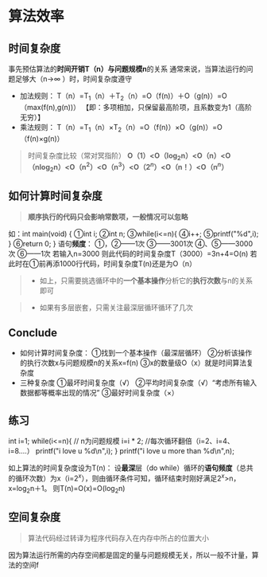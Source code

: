 

# 算法效率
## 时间复杂度
事先预估算法的**时间开销T（n）**与**问题规模n**的关系
通常来说，当算法运行的问题足够大（n→$\infty$ ）时，时间复杂度遵守
- 加法规则：
 T（n）=T$_1$（n）＋T$_2$（n）=O（f(n)）＋O（g(n)）=O（max(f(n),g(n))）
【即：多项相加，只保留最高阶项，且系数变为1（高阶无穷）】
- 乘法规则：
T（n）=T$_1$（n）$×$T$_2$（n）=O（f(n)）×O（g(n)）=O（f(n)×g(n)）

>时间复杂度比较（常对冥指阶）
>**O（1）<O（log$_2$n）<O（n）<O（nlog$_2$n）<O（n$^2$）<O（n$^3$）<O（2$^n$）<O（n！）<O（n$^n$）**

## 如何计算时间复杂度
>**顺序执行的代码只会影响常数项，一般情况可以忽略**

如：int main(void)
{
①int i;
②int n;
③while(i<=n){
④i++;
⑤printf("%d",i);
}
⑥return 0;
}
语句**频度**：
①，②——1次
③——3001次
④、⑤——3000次
⑥——1次
若输入n=3000
则此代码的时间复杂度T（3000）=3n+4=O(n)
若此时在①前再添1000行代码，时间复杂度T(n)还是为O（n）

>- 如上，只需要挑选循环中的**一个基本操作**分析它的**执行次数**与n的关系即可

>- 如果有多层嵌套，只需关注最深层循环循环了几次

## Conclude 
- 如何计算时间复杂度：
①找到一个基本操作（最深层循环）
②分析该操作的执行次数x与问题规模n的关系x=f(n)
③x的数量级O（x）就是时间算法复杂度
- 三种复杂度
①最坏时间复杂度（√）
②平均时间复杂度（√）“考虑所有输入数据都等概率出现的情况”
③最好时间复杂度（×）

## 练习
int i=1;
while(i<=n){      // n为问题规模
i=i $*$ 2;  //每次循环翻倍（i=2、i=4、i=8....）
printf("i love u %d\n",i);
}
printf("i love u more than %d\n",n);

如上算法的时间复杂度设为T(n)：
设**最深**层（do while）循环的**语句频度**（总共的循环次数）为x（i=2$^x$），则由循环条件可知，循环结束时刚好满足2$^x$>n，x=log$_2$n＋1。
则T(n)=O(x)=O(log$_2$n)

## 空间复杂度

>算法代码经过转译为程序代码存入在内存中所占的位置大小

因为算法运行所需的内存空间都是固定的量与问题规模无关，所以一般不计量，算法的空间f



<!--stackedit_data:
eyJoaXN0b3J5IjpbNzU5NTM1OTksLTE3NzEyNDU4NTYsMTEzNT
UzOTkzNCwxMTEyNjA5NDUwLDExOTMzOTQwODIsLTk4NjA1MTgy
MV19
-->
